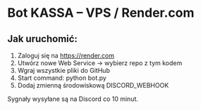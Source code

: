 
# Bot KASSA – VPS / Render.com

## Jak uruchomić:

1. Zaloguj się na https://render.com
2. Utwórz nowe Web Service → wybierz repo z tym kodem
3. Wgraj wszystkie pliki do GitHub
4. Start command: python bot.py
5. Dodaj zmienną środowiskową DISCORD_WEBHOOK

Sygnały wysyłane są na Discord co 10 minut.
